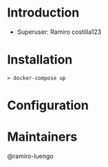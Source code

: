 # Introduction
 - Superuser: Ramiro costilla123 

# Installation
    > docker-compose up
# Configuration

# Maintainers
@ramiro-luengo